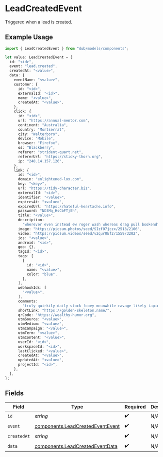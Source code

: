 # LeadCreatedEvent

Triggered when a lead is created.

## Example Usage

```typescript
import { LeadCreatedEvent } from "dub/models/components";

let value: LeadCreatedEvent = {
  id: "<id>",
  event: "lead.created",
  createdAt: "<value>",
  data: {
    eventName: "<value>",
    customer: {
      id: "<id>",
      externalId: "<id>",
      name: "<value>",
      createdAt: "<value>",
    },
    click: {
      id: "<id>",
      url: "https://annual-mentor.com",
      continent: "Australia",
      country: "Montserrat",
      city: "Walterboro",
      device: "Mobile",
      browser: "Firefox",
      os: "Blackberry",
      referer: "strident-quart.net",
      refererUrl: "https://sticky-thorn.org",
      ip: "248.14.157.126",
    },
    link: {
      id: "<id>",
      domain: "enlightened-lox.com",
      key: "<key>",
      url: "https://tidy-character.biz",
      externalId: "<id>",
      identifier: "<value>",
      expiresAt: "<value>",
      expiredUrl: "https://hateful-heartache.info",
      password: "ND3Mq_HsCbFTjSh",
      title: "<value>",
      description:
        "wherever even instead ew roger wash whereas drag pull bookend",
      image: "https://picsum.photos/seed/SIzf07jczx/2513/2106",
      video: "https://picsum.videos/seed/v2qur0Ef2/1559/3202",
      ios: "<value>",
      android: "<id>",
      geo: {},
      tagId: "<id>",
      tags: [
        {
          id: "<id>",
          name: "<value>",
          color: "blue",
        },
      ],
      webhookIds: [
        "<value>",
      ],
      comments:
        "truly quirkily daily stock fooey meanwhile ravage likely tapioca phew strict pointless whoever responsibility acclaimed provided reasoning instantly notarize",
      shortLink: "https://golden-skeleton.name/",
      qrCode: "https://wealthy-humor.org",
      utmSource: "<value>",
      utmMedium: "<value>",
      utmCampaign: "<value>",
      utmTerm: "<value>",
      utmContent: "<value>",
      userId: "<id>",
      workspaceId: "<id>",
      lastClicked: "<value>",
      createdAt: "<value>",
      updatedAt: "<value>",
      projectId: "<id>",
    },
  },
};
```

## Fields

| Field                                                                                | Type                                                                                 | Required                                                                             | Description                                                                          |
| ------------------------------------------------------------------------------------ | ------------------------------------------------------------------------------------ | ------------------------------------------------------------------------------------ | ------------------------------------------------------------------------------------ |
| `id`                                                                                 | *string*                                                                             | :heavy_check_mark:                                                                   | N/A                                                                                  |
| `event`                                                                              | [components.LeadCreatedEventEvent](../../models/components/leadcreatedeventevent.md) | :heavy_check_mark:                                                                   | N/A                                                                                  |
| `createdAt`                                                                          | *string*                                                                             | :heavy_check_mark:                                                                   | N/A                                                                                  |
| `data`                                                                               | [components.LeadCreatedEventData](../../models/components/leadcreatedeventdata.md)   | :heavy_check_mark:                                                                   | N/A                                                                                  |